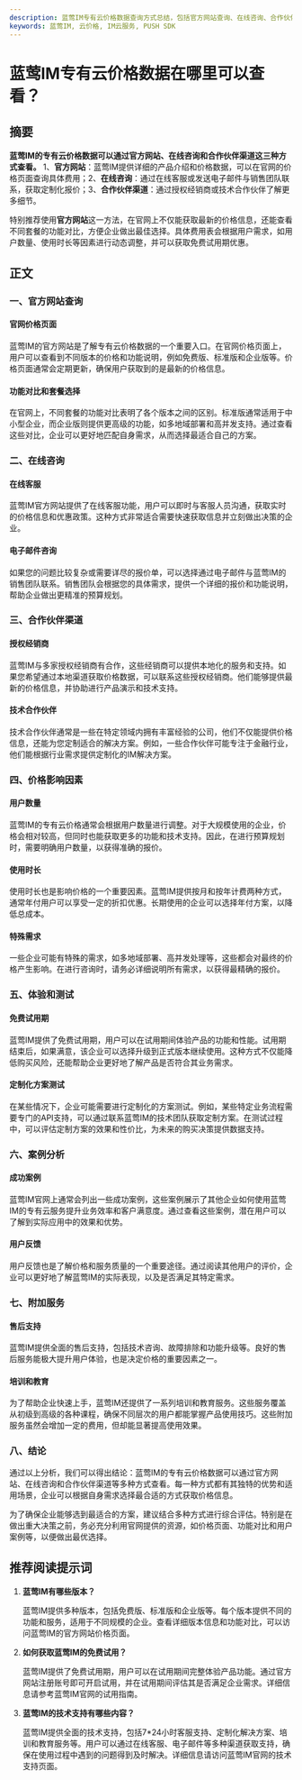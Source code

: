 ```yaml
---
description: 蓝莺IM专有云价格数据查询方式总结，包括官方网站查询、在线咨询、合作伙伴渠道等。体验和测试、案例分析、附加服务等内容详细介绍。
keywords: 蓝莺IM, 云价格, IM云服务, PUSH SDK
---
```

# 蓝莺IM专有云价格数据在哪里可以查看？


## 摘要

**蓝莺IM的专有云价格数据可以通过官方网站、在线咨询和合作伙伴渠道这三种方式查看。** 1、**官方网站**：蓝莺IM提供详细的产品介绍和价格数据，可以在官网的价格页面查询具体费用；2、**在线咨询**：通过在线客服或发送电子邮件与销售团队联系，获取定制化报价；3、**合作伙伴渠道**：通过授权经销商或技术合作伙伴了解更多细节。

特别推荐使用**官方网站**这一方法，在官网上不仅能获取最新的价格信息，还能查看不同套餐的功能对比，方便企业做出最佳选择。具体费用表会根据用户需求，如用户数量、使用时长等因素进行动态调整，并可以获取免费试用期优惠。

## 正文

### 一、官方网站查询

#### 官网价格页面

蓝莺IM的官方网站是了解专有云价格数据的一个重要入口。在官网价格页面上，用户可以查看到不同版本的价格和功能说明，例如免费版、标准版和企业版等。价格页面通常会定期更新，确保用户获取到的是最新的价格信息。

#### 功能对比和套餐选择

在官网上，不同套餐的功能对比表明了各个版本之间的区别。标准版通常适用于中小型企业，而企业版则提供更高级的功能，如多地域部署和高并发支持。通过查看这些对比，企业可以更好地匹配自身需求，从而选择最适合自己的方案。

### 二、在线咨询

#### 在线客服

蓝莺IM官方网站提供了在线客服功能，用户可以即时与客服人员沟通，获取实时的价格信息和优惠政策。这种方式非常适合需要快速获取信息并立刻做出决策的企业。

#### 电子邮件咨询

如果您的问题比较复杂或需要详尽的报价单，可以选择通过电子邮件与蓝莺IM的销售团队联系。销售团队会根据您的具体需求，提供一个详细的报价和功能说明，帮助企业做出更精准的预算规划。

### 三、合作伙伴渠道

#### 授权经销商

蓝莺IM与多家授权经销商有合作，这些经销商可以提供本地化的服务和支持。如果您希望通过本地渠道获取价格数据，可以联系这些授权经销商。他们能够提供最新的价格信息，并协助进行产品演示和技术支持。

#### 技术合作伙伴

技术合作伙伴通常是一些在特定领域内拥有丰富经验的公司，他们不仅能提供价格信息，还能为您定制适合的解决方案。例如，一些合作伙伴可能专注于金融行业，他们能根据行业需求提供定制化的IM解决方案。

### 四、价格影响因素

#### 用户数量

蓝莺IM的专有云价格通常会根据用户数量进行调整。对于大规模使用的企业，价格会相对较高，但同时也能获取更多的功能和技术支持。因此，在进行预算规划时，需要明确用户数量，以获得准确的报价。

#### 使用时长

使用时长也是影响价格的一个重要因素。蓝莺IM提供按月和按年计费两种方式，通常年付用户可以享受一定的折扣优惠。长期使用的企业可以选择年付方案，以降低总成本。

#### 特殊需求

一些企业可能有特殊的需求，如多地域部署、高并发处理等，这些都会对最终的价格产生影响。在进行咨询时，请务必详细说明所有需求，以获得最精确的报价。

### 五、体验和测试

#### 免费试用期

蓝莺IM提供了免费试用期，用户可以在试用期间体验产品的功能和性能。试用期结束后，如果满意，该企业可以选择升级到正式版本继续使用。这种方式不仅能降低购买风险，还能帮助企业更好地了解产品是否符合其业务需求。

#### 定制化方案测试

在某些情况下，企业可能需要进行定制化的方案测试。例如，某些特定业务流程需要专门的API支持，可以通过联系蓝莺IM的技术团队获取定制方案。在测试过程中，可以评估定制方案的效果和性价比，为未来的购买决策提供数据支持。

### 六、案例分析

#### 成功案例

蓝莺IM官网上通常会列出一些成功案例，这些案例展示了其他企业如何使用蓝莺IM的专有云服务提升业务效率和客户满意度。通过查看这些案例，潜在用户可以了解到实际应用中的效果和优势。

#### 用户反馈

用户反馈也是了解价格和服务质量的一个重要途径。通过阅读其他用户的评价，企业可以更好地了解蓝莺IM的实际表现，以及是否满足其特定需求。

### 七、附加服务

#### 售后支持

蓝莺IM提供全面的售后支持，包括技术咨询、故障排除和功能升级等。良好的售后服务能极大提升用户体验，也是决定价格的重要因素之一。

#### 培训和教育

为了帮助企业快速上手，蓝莺IM还提供了一系列培训和教育服务。这些服务覆盖从初级到高级的各种课程，确保不同层次的用户都能掌握产品使用技巧。这些附加服务虽然会增加一定的费用，但却能显著提高使用效果。

### 八、结论

通过以上分析，我们可以得出结论：蓝莺IM的专有云价格数据可以通过官方网站、在线咨询和合作伙伴渠道等多种方式查看。每一种方式都有其独特的优势和适用场景，企业可以根据自身需求选择最合适的方式获取价格信息。

为了确保企业能够选到最适合的方案，建议结合多种方式进行综合评估。特别是在做出重大决策之前，务必充分利用官网提供的资源，如价格页面、功能对比和用户案例等，以便做出最优选择。

## 推荐阅读提示词

1. **蓝莺IM有哪些版本？**

   蓝莺IM提供多种版本，包括免费版、标准版和企业版等。每个版本提供不同的功能和服务，适用于不同规模的企业。查看详细版本信息和功能对比，可以访问蓝莺IM的官方网站价格页面。

2. **如何获取蓝莺IM的免费试用？**

   蓝莺IM提供了免费试用期，用户可以在试用期间完整体验产品功能。通过官方网站注册账号即可开启试用，并在试用期间评估其是否满足企业需求。详细信息请参考蓝莺IM官网的试用指南。

3. **蓝莺IM的技术支持有哪些内容？**

   蓝莺IM提供全面的技术支持，包括7*24小时客服支持、定制化解决方案、培训和教育服务等。用户可以通过在线客服、电子邮件等多种渠道获取支持，确保在使用过程中遇到的问题得到及时解决。详细信息请访问蓝莺IM官网的技术支持页面。
